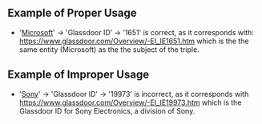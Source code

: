 ## Example of Proper Usage
* '[Microsoft](https://golden.com/wiki/Microsoft-6GKP)' → 'Glassdoor ID’ → '1651' is correct, as it corresponds with: https://www.glassdoor.com/Overview/-EI_IE1651.htm which is the the same entity (Microsoft) as the the subject of the triple.

## Example of Improper Usage
* '[Sony](https://golden.com/wiki/Sony-ZXJM4)' → 'Glassdoor ID' → '19973' is incorrect, as it corresponds with https://www.glassdoor.com/Overview/-EI_IE19973.htm which is the Glassdoor ID for Sony Electronics, a division of Sony.
